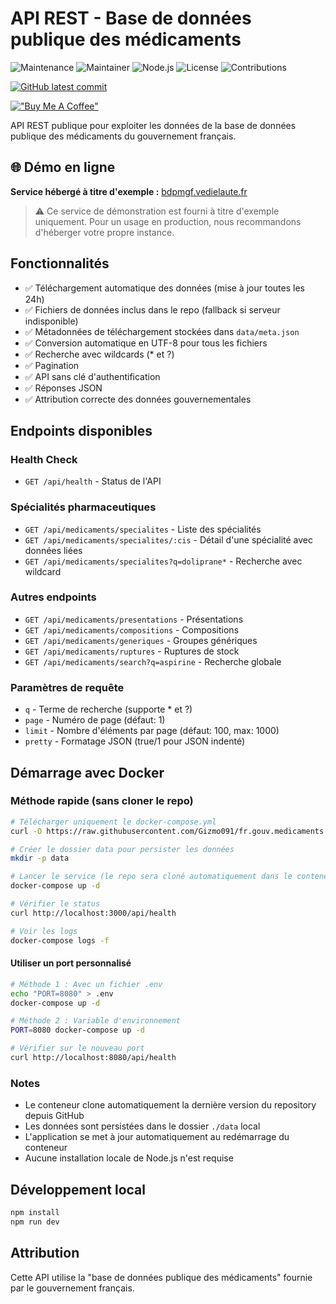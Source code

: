 # API REST - Base de données publique des médicaments

![Maintenance](https://img.shields.io/badge/Maintained%3F-yes-green.svg)
![Maintainer](https://img.shields.io/badge/maintainer-Mathieu%20Vedie-blue)
![Node.js](https://img.shields.io/badge/Node.js-v18+-green.svg)
![License](https://img.shields.io/badge/license-MIT-blue.svg)
![Contributions](https://img.shields.io/badge/contributions-welcome-brightgreen.svg)

[![GitHub latest commit](https://badgen.net/github/last-commit/Gizmo091/fr.gouv.medicaments.rest)](https://github.com/Gizmo091/fr.gouv.medicaments.rest/commit/)

[!["Buy Me A Coffee"](https://www.buymeacoffee.com/assets/img/custom_images/orange_img.png)](https://www.buymeacoffee.com/mathieuvedie)

API REST publique pour exploiter les données de la base de données publique des médicaments du gouvernement français.

## 🌐 Démo en ligne

**Service hébergé à titre d'exemple :** [bdpmgf.vedielaute.fr](http://bdpmgf.vedielaute.fr)

> ⚠️ Ce service de démonstration est fourni à titre d'exemple uniquement. Pour un usage en production, nous recommandons d'héberger votre propre instance.

## Fonctionnalités

- ✅ Téléchargement automatique des données (mise à jour toutes les 24h)
- ✅ Fichiers de données inclus dans le repo (fallback si serveur indisponible)
- ✅ Métadonnées de téléchargement stockées dans `data/meta.json`
- ✅ Conversion automatique en UTF-8 pour tous les fichiers
- ✅ Recherche avec wildcards (* et ?)
- ✅ Pagination
- ✅ API sans clé d'authentification
- ✅ Réponses JSON
- ✅ Attribution correcte des données gouvernementales

## Endpoints disponibles

### Health Check
- `GET /api/health` - Status de l'API

### Spécialités pharmaceutiques
- `GET /api/medicaments/specialites` - Liste des spécialités
- `GET /api/medicaments/specialites/:cis` - Détail d'une spécialité avec données liées
- `GET /api/medicaments/specialites?q=doliprane*` - Recherche avec wildcard

### Autres endpoints
- `GET /api/medicaments/presentations` - Présentations
- `GET /api/medicaments/compositions` - Compositions
- `GET /api/medicaments/generiques` - Groupes génériques
- `GET /api/medicaments/ruptures` - Ruptures de stock
- `GET /api/medicaments/search?q=aspirine` - Recherche globale

### Paramètres de requête
- `q` - Terme de recherche (supporte * et ?)
- `page` - Numéro de page (défaut: 1)
- `limit` - Nombre d'éléments par page (défaut: 100, max: 1000)
- `pretty` - Formatage JSON (true/1 pour JSON indenté)

## Démarrage avec Docker

### Méthode rapide (sans cloner le repo)

```bash
# Télécharger uniquement le docker-compose.yml
curl -O https://raw.githubusercontent.com/Gizmo091/fr.gouv.medicaments.rest/main/docker-compose.yml

# Créer le dossier data pour persister les données
mkdir -p data

# Lancer le service (le repo sera cloné automatiquement dans le conteneur)
docker-compose up -d

# Vérifier le status
curl http://localhost:3000/api/health

# Voir les logs
docker-compose logs -f
```

#### Utiliser un port personnalisé

```bash
# Méthode 1 : Avec un fichier .env
echo "PORT=8080" > .env
docker-compose up -d

# Méthode 2 : Variable d'environnement
PORT=8080 docker-compose up -d

# Vérifier sur le nouveau port
curl http://localhost:8080/api/health
```

### Notes

- Le conteneur clone automatiquement la dernière version du repository depuis GitHub
- Les données sont persistées dans le dossier `./data` local
- L'application se met à jour automatiquement au redémarrage du conteneur
- Aucune installation locale de Node.js n'est requise

## Développement local

```bash
npm install
npm run dev
```

## Attribution

Cette API utilise la "base de données publique des médicaments" fournie par le gouvernement français.